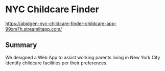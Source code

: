 # NYC Childcare Finder
https://abidgen-nyc-childcare-finder-childcare-app-99xm7h.streamlitapp.com/

## Summary
We designed a Web App to assist working parents living in New York City identify childcare facilities per their preferences. 

